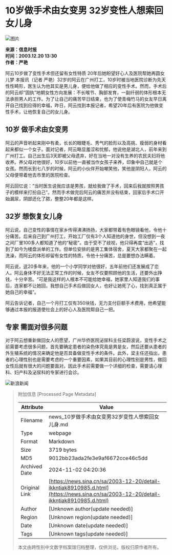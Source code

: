 # 10岁做手术由女变男 32岁变性人想索回女儿身

![图片](//n.sinaimg.cn/sinakd10200/360/w180h180/20210713/92fa-279702cc9926ad8ba1a4a797f83a8e29.jpg)

**来源：信息时报**  
**时间：2003.12.20 13:30**  
**作者：严艳**

阿云10岁做了变性手术但还留有女性特质 20年后她盼望好心人及医院帮她再圆女儿梦 本报讯（记者 严艳）32岁的阿云在广州打工，10岁时被当地医院诊断为先天性性畸形，医生认为他其实是男儿身，便给他做了相应的变性手术。然而，手术后的阿云却“固执”地朝女性方向发展：不长喉节、胸部发育，一副纤弱的体形根本无法承担男人的工作。为了让自己的痛苦早日结束，也为了使青梅竹马的女友早日离开自己找到应得的幸福，昨日，阿云找到本报记者，希望20年后有医院为他做变性手术，让他恢复自己的女儿身。

## 10岁 做手术由女变男 

阿云的声音听起来刚中有柔，长长的眼睫毛、秀气的脸形以及高挑、瘦弱的身材看起来都似一个女子。面对记者，阿云略显羞涩和忧郁，他说他是湖北人，前年来到广州打工。自己出生后3天即被父母遗弃，好在当地一对没有生养的农民夫妇将他收养。养父母对他很好，10岁以前他一直被当作女孩子来养，印象中自己就是个女孩。然而长到七八岁的时候，阿云的小伙伴开始嘲笑他，笑他是阴阳人，阿云的父母便带着他去市里的医院检查。

阿云回忆说：“当时医生说我应该是男孩，就给我做了手术，回来后我就按照男孩子的模样来打扮自己”。然而手术做完后阿云的痛苦并没有结束，回家后手术口开始漏尿，阴部还化了脓，整整20年都是这样。

## 32岁 想恢复女儿身 

阿云说，自己变性的事情在家乡传得沸沸扬扬，大家都带着有色眼镜看他，令他十分痛苦。后来自己到广州打工，开始工厂仅有3个人知道他的身世，但没想到一夜之间厂里100多人都知道了他的“秘密”。由于受不了歧视，他只得再度“出逃”，找到了如今为楼盘派单的工作。但单位安排的是男工集体宿舍，夏天大家都聚在一起洗澡，而阿云的体形却留有女性的特质，令他十分痛苦，总是要想办法瞒着。

阿云说，这20多年来，他的一个小学同学对他很好，五年前他们还发展成了恋人。阿云身体不好无法正常工作的时候，女友不仅要照顾他的生活，还要外出挣钱，十分辛苦。“可是我这样的人根本不可能给她幸福，她家里人知道我们的事后，连家都不让她回，我想自己手术后做回女人，也好让她死了心，找到真正属于她自己的幸福”。

阿云告诉记者，自己一个月打工仅有350块钱，无力支付巨额手术费用，他希望能够通过本报的报道使社会上的好心人及医院帮自己一把。

## 专家 需面对很多问题 

对于阿云想重新做回女人的愿望，广州华侨医院泌尿科主任梁蔚波说，变性手术之前需要考虑很多问题，首先要确定患者的染色体究竟是男是女，然后还要从患者的外生殖系统的情况来确定他是否具备做变性手术的条件。此外，梁主任还指出，患者的心理性别也是需要考虑的一个重要因素，如果其目前的心理性别是男性，做回女性后就有很大的问题要面对。因此手术前需要做一个详细的检查，需要请心理科、妇产科及泌尿科的专家进行会诊。

![新浪新闻](https://n.sinaimg.cn/default/80905340/20200331/sinalogo.png)

> 附加信息 [Processed Page Metadata]
>
> | Attribute       | Value                                  |
> |-----------------|----------------------------------------|
> | Filename        | news_10岁做手术由女变男32岁变性人想索回女儿身.md                             |
> | Type            | webpage                                 |
> | Format          | Markdown                               |
> | Size            | 3719 bytes                           |
> | MD5             | 9012bb23ada2fe3e9af6672cce46c5dd                                  |
> | Archived Date   | 2024-11-02 04:20:36                             |
> | Original Link   | [https://news.sina.cn/sa/2003-12-20/detail-ikkntiak8910985.d.html](https://news.sina.cn/sa/2003-12-20/detail-ikkntiak8910985.d.html)                         |
> | Author          | [Unknown author(update needed)]                              |
> | Region          | [Unknown region(update needed)]                              |
> | Date            | [Unknown date(update needed)]                                 |
> | Tags            | [Unknown tags(update needed)]                                 |
>
> 本文由跨性别中文数字档案馆归档整理，仅供浏览。版权归原作者所有。
>